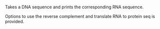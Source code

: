 Takes a DNA sequence and prints the corresponding RNA sequence.

Options to use the reverse complement and translate RNA to protein seq is provided.